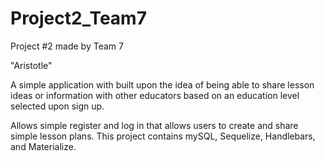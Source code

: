 # Project2_Team7
Project #2 made by Team 7

"Aristotle"

A simple application with built upon the idea of being able to share lesson ideas or information with other educators based on
an education level selected upon sign up.

Allows simple register and log in that allows users to create and share simple lesson plans.
This project contains mySQL, Sequelize, Handlebars, and Materialize.
